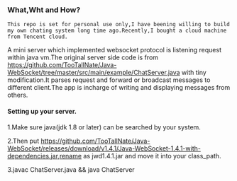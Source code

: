 ### What,Wht and How?

    This repo is set for personal use only,I have beening willing to build my own chating system long time ago.Recently,I bought a cloud machine from Tencent cloud.
A mini server which implemented websocket protocol is listening request within java vm.The original server side code is from https://github.com/TooTallNate/Java-WebSocket/tree/master/src/main/example/ChatServer.java with tiny modification.It parses request and forward or broadcast messages to different client.The app is incharge of writing and displaying messages from others.

#### Setting up your server.

1.Make sure java(jdk 1.8 or later) can be searched by your system.

2.Then put https://github.com/TooTallNate/Java-WebSocket/releases/download/v1.4.1/Java-WebSocket-1.4.1-with-dependencies.jar,rename as jwd1.4.1.jar and move it into your class_path.

3.javac ChatServer.java  && java ChatServer

